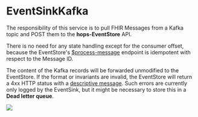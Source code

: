 # EventSinkKafka
The responsibility of this service is to pull FHIR Messages from a Kafka topic and POST them to the **hops-EventStore** API.

There is no need for any state handling except for the consumer offset, because the EventStore's [$process-message](https://www.hl7.org/fhir/operation-messageheader-process-message.html) endpoint is idempotent with respect to the Message ID.

The content of the Kafka records will be forwarded unmodified to the EventStore. If the format or invariants are invalid, the EventStore will return a 4xx HTTP status with a [descriptive message](http://www.hl7.org/fhir/operationoutcome.html). Such errors are currently only logged by the EventSink, but it might be necessary to store this in a **Dead letter queue**.

[![](https://mermaid.ink/img/eyJjb2RlIjoic2VxdWVuY2VEaWFncmFtXG4gICAgcGFydGljaXBhbnQgUyBhcyBFdmVudFNpbmtcbiAgICBwYXJ0aWNpcGFudCBFIGFzIEV2ZW50U3RvcmVcbiAgICBwYXJ0aWNpcGFudCBLIGFzIEthZmthXG4gICAgbG9vcFxuICAgIFMtPj5LOiBHZXQgRkhJUiBNZXNzYWdlXG4gICAgYWN0aXZhdGUgU1xuICAgIEstPj5TOiBGSElSIE1lc3NhZ2VcbiAgICBTLT4-RTogUE9TVCAvJHByb2Nlc3MtbWVzc2FnZVxuICAgIGFjdGl2YXRlIEVcbiAgICBFLT4-UzogQWNjZXB0ZWRcbiAgICBkZWFjdGl2YXRlIEVcbiAgICBTLT4-SzogVXBkYXRlIG9mZnNldFxuICAgIGRlYWN0aXZhdGUgU1xuICAgIGVuZCIsIm1lcm1haWQiOnsidGhlbWUiOiJkZWZhdWx0In0sInVwZGF0ZUVkaXRvciI6ZmFsc2UsImF1dG9TeW5jIjp0cnVlLCJ1cGRhdGVEaWFncmFtIjpmYWxzZX0)](https://mermaid-js.github.io/mermaid-live-editor/edit/#eyJjb2RlIjoic2VxdWVuY2VEaWFncmFtXG4gICAgcGFydGljaXBhbnQgUyBhcyBFdmVudFNpbmtcbiAgICBwYXJ0aWNpcGFudCBFIGFzIEV2ZW50U3RvcmVcbiAgICBwYXJ0aWNpcGFudCBLIGFzIEthZmthXG4gICAgbG9vcFxuICAgIFMtPj5LOiBHZXQgRkhJUiBNZXNzYWdlXG4gICAgYWN0aXZhdGUgU1xuICAgIEstPj5TOiBGSElSIE1lc3NhZ2VcbiAgICBTLT4-RTogUE9TVCAvJHByb2Nlc3MtbWVzc2FnZVxuICAgIGFjdGl2YXRlIEVcbiAgICBFLT4-UzogQWNjZXB0ZWRcbiAgICBkZWFjdGl2YXRlIEVcbiAgICBTLT4-SzogVXBkYXRlIG9mZnNldFxuICAgIGRlYWN0aXZhdGUgU1xuICAgIGVuZCIsIm1lcm1haWQiOiJ7XG4gIFwidGhlbWVcIjogXCJkZWZhdWx0XCJcbn0iLCJ1cGRhdGVFZGl0b3IiOmZhbHNlLCJhdXRvU3luYyI6dHJ1ZSwidXBkYXRlRGlhZ3JhbSI6ZmFsc2V9)
